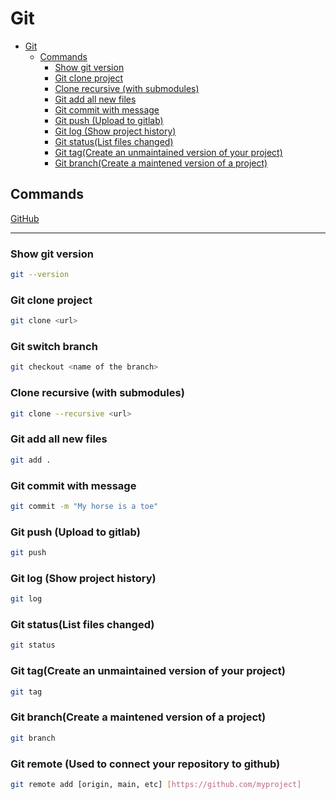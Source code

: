 # Git

- [Git](#git)
  - [Commands](#commands)
    - [Show git version](#show-git-version)
    - [Git clone project](#git-clone-project)
    - [Clone recursive (with submodules)](#clone-recursive-with-submodules)
    - [Git add all new files](#git-add-all-new-files)
    - [Git commit with message](#git-commit-with-message)
    - [Git push (Upload to gitlab)](#git-push-upload-to-gitlab)
    - [Git log (Show project history)](#git-log-show-project-history)
    - [Git status(List files changed)](#git-statuslist-files-changed)
    - [Git tag(Create an unmaintained version of your project)](#git-tagcreate-an-unmaintained-version-of-your-project)
    - [Git branch(Create a maintened version of a project)](#git-branchcreate-a-maintened-version-of-a-project)

## Commands

[GitHub](http://github.com)

---

### Show git version

```bash
git --version
```

### Git clone project

```bash
git clone <url>
```

### Git switch branch

```bash
git checkout <name of the branch>
```

### Clone recursive (with submodules)

```bash
git clone --recursive <url>
```

### Git add all new files

```bash
git add .
```

### Git commit with message

```bash
git commit -m "My horse is a toe"
```

### Git push (Upload to gitlab)

```bash
git push
```

### Git log (Show project history)

```bash
git log
```

### Git status(List files changed)

```bash
git status
```

### Git tag(Create an unmaintained version of your project)

```bash
git tag
```

### Git branch(Create a maintened version of a project)

```bash
git branch
```

### Git remote (Used to connect your repository to github)

```bash
git remote add [origin, main, etc] [https://github.com/myproject]
```